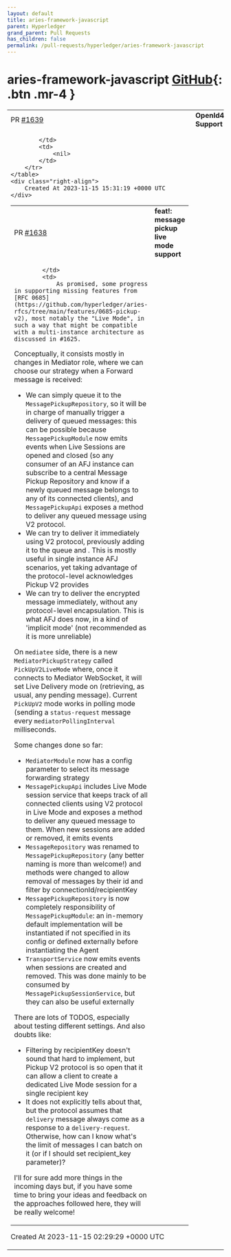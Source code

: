 ```yaml
---
layout: default
title: aries-framework-javascript
parent: Hyperledger
grand_parent: Pull Requests
has_children: false
permalink: /pull-requests/hyperledger/aries-framework-javascript
---
```


# aries-framework-javascript <span class="fs-3 right-align">[GitHub](https://github.com/hyperledger/aries-framework-javascript){: .btn .mr-4 }</span>


<div>
    <table>
        <tr>
            <td>
                PR <a href="https://github.com/hyperledger/aries-framework-javascript/pull/1639" class=".btn">#1639</a>
            </td>
            <td>
                <b>
                    OpenId4Vc Support
                </b>
            </td>
        </tr>
        <tr>
            <td>
                
            </td>
            <td>
                <nil>
            </td>
        </tr>
    </table>
    <div class="right-align">
        Created At 2023-11-15 15:31:19 +0000 UTC
    </div>
</div>

<div>
    <table>
        <tr>
            <td>
                PR <a href="https://github.com/hyperledger/aries-framework-javascript/pull/1638" class=".btn">#1638</a>
            </td>
            <td>
                <b>
                    feat!: message pickup live mode support
                </b>
            </td>
        </tr>
        <tr>
            <td>
                
            </td>
            <td>
                As promised, some progress in supporting missing features from [RFC 0685](https://github.com/hyperledger/aries-rfcs/tree/main/features/0685-pickup-v2), most notably the "Live Mode", in such a way that might be compatible with a multi-instance architecture as discussed in #1625.

Conceptually, it consists mostly in changes in Mediator role, where we can choose our strategy when a Forward message is received:  
- We can simply queue it to the `MessagePickupRepository`, so it will be in charge of manually trigger a delivery of queued messages: this can be possible because `MessagePickupModule` now emits events when Live Sessions are opened and closed (so any consumer of an AFJ instance can subscribe to a central Message Pickup Repository and know if a newly queued message belongs to any of its connected clients), and `MessagePickupApi` exposes a method to deliver any queued message using V2 protocol.
- We can try to deliver it immediately using V2 protocol, previously adding it to the queue and . This is mostly useful in single instance AFJ scenarios, yet taking advantage of the protocol-level acknowledges Pickup V2 provides
- We can try to deliver the encrypted message immediately, without any protocol-level encapsulation. This is what AFJ does now, in a kind of 'implicit mode' (not recommended as it is more unreliable)

On `mediatee` side, there is a new `MediatorPickupStrategy` called `PickUpV2LiveMode` where, once it connects to Mediator WebSocket, it will set Live Delivery mode on (retrieving, as usual, any pending message). Current `PickUpV2` mode works in polling mode (sending a `status-request` message every `mediatorPollingInterval` milliseconds.

Some changes done so far:

- `MediatorModule` now has a config parameter to select its message forwarding strategy
- `MessagePickupApi` includes Live Mode session service that keeps track of all connected clients using V2 protocol in Live Mode and exposes a method to deliver any queued message to them. When new sessions are added or removed, it emits events
- `MessageRepository` was renamed to `MessagePickupRepository` (any better naming is more than welcome!) and methods were changed to allow removal of messages by their id and filter by connectionId/recipientKey
- `MessagePickupRepository` is now completely responsibility of `MessagePickupModule`: an in-memory default implementation will be instantiated if not specified in its config or defined externally before instantiating the Agent
- `TransportService` now emits events when sessions are created and removed. This was done mainly to be consumed by `MessagePickupSessionService`, but they can also be useful externally


There are lots of TODOS, especially about testing different settings. And also doubts like:

- Filtering by recipientKey doesn't sound that hard to implement, but Pickup V2 protocol is so open that it can allow a client to create a dedicated Live Mode session for a single recipient key
- It does not explicitly tells about that, but the protocol assumes that `delivery` message always come as a response to a `delivery-request`. Otherwise, how can I know what's the limit of messages I can batch on it (or if I should set recipient_key parameter)?

I'll for sure add more things in the incoming days but, if you have some time to bring your ideas and feedback on the approaches followed here, they will be really welcome!
            </td>
        </tr>
    </table>
    <div class="right-align">
        Created At 2023-11-15 02:29:29 +0000 UTC
    </div>
</div>

